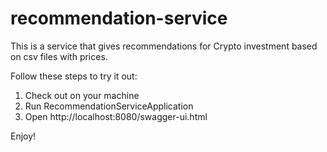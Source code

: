 # recommendation-service

This is a service that gives recommendations for Crypto investment based on csv files with prices.

Follow these steps to try it out:

1. Check out on your machine
2. Run RecommendationServiceApplication
3. Open http://localhost:8080/swagger-ui.html

Enjoy!

